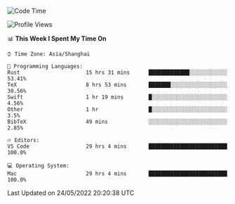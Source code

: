 <!--START_SECTION:waka-->
![Code Time](http://img.shields.io/badge/Code%20Time-1%2C350%20hrs%2029%20mins-blue)

![Profile Views](http://img.shields.io/badge/Profile%20Views-148-blue)

📊 **This Week I Spent My Time On** 

```text
⌚︎ Time Zone: Asia/Shanghai

💬 Programming Languages: 
Rust                     15 hrs 31 mins      █████████████░░░░░░░░░░░░   53.41% 
TeX                      8 hrs 53 mins       ███████░░░░░░░░░░░░░░░░░░   30.56% 
Swift                    1 hr 19 mins        █░░░░░░░░░░░░░░░░░░░░░░░░   4.56% 
Other                    1 hr                █░░░░░░░░░░░░░░░░░░░░░░░░   3.5% 
BibTeX                   49 mins             ░░░░░░░░░░░░░░░░░░░░░░░░░   2.85%

🔥 Editors: 
VS Code                  29 hrs 4 mins       █████████████████████████   100.0%

💻 Operating System: 
Mac                      29 hrs 4 mins       █████████████████████████   100.0%

```


 Last Updated on 24/05/2022 20:20:38 UTC
<!--END_SECTION:waka-->
